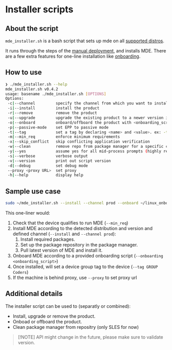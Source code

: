 # Installer scripts

## About the script

`mde_installer.sh` is a bash script that sets up mde on all [supported distros](https://docs.microsoft.com/en-us/windows/security/threat-protection/microsoft-defender-atp/microsoft-defender-atp-linux#system-requirements).

It runs through the steps of the [manual deployment](https://docs.microsoft.com/en-us/windows/security/threat-protection/microsoft-defender-atp/linux-install-manually), and installs MDE.
There are a few extra features for one-line installation like [onboarding](https://docs.microsoft.com/en-us/windows/security/threat-protection/microsoft-defender-atp/linux-install-manually#download-the-onboarding-package).

## How to use

```bash
❯ ./mde_installer.sh --help
mde_installer.sh v0.4.2
usage: basename ./mde_installer.sh [OPTIONS]
Options:
 -c|--channel         specify the channel from which you want to install. Default: insiders-fast
 -i|--install         install the product
 -r|--remove          remove the product
 -u|--upgrade         upgrade the existing product to a newer version if available
 -o|--onboard         onboard/offboard the product with <onboarding_script>
 -p|--passive-mode    set EPP to passive mode
 -t|--tag             set a tag by declaring <name> and <value>. ex: -t GROUP Coders
 -m|--min_req         enforce minimum requirements
 -x|--skip_conflict   skip conflicting application verification
 -w|--clean           remove repo from package manager for a specific channel
 -y|--yes             assume yes for all mid-process prompts (highly reccomended)
 -s|--verbose         verbose output
 -v|--version         print out script version
 -d|--debug           set debug mode
 --proxy <proxy URL>  set proxy
 -h|--help            display help
```

## Sample use case

```bash
sudo ~/mde_installer.sh --install --channel prod --onboard ~/linux_onboarding_script.py --tag GROUP Coders --min_req -y
```

This one-liner would:

1. Check that the device qualifies to run MDE (`--min_req`)
2. Install MDE according to the detected distribution and version and defined channel (`--install` and `--channel prod`):
   1. Install required packages.
   2. Set up the package repository in the package manager.
   3. Pull latest version of MDE and install it.
3. Onboard MDE according to a provided onboarding script (`--onboarding <onboarding_script>`)
4. Once installed, will set a device group tag to the device (`--tag GROUP Coders`)
5. If the machine is behind proxy, use `--proxy` to set proxy url

## Additional details

The installer script can be used to (separatly or combined):

* Install, upgrade or remove the product.
* Onboad or offboard the product.
* Clean package manager from repositry (only SLES for now)

> [!NOTE] API might change in the future, please make sure to validate version.
